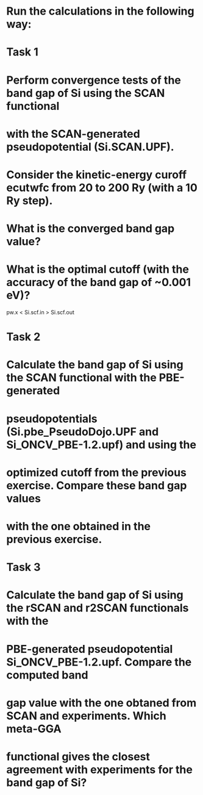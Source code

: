 # Run the calculations in the following way:

# Task 1
# Perform convergence tests of the band gap of Si using the SCAN functional 
# with the SCAN-generated pseudopotential (Si.SCAN.UPF).
# Consider the kinetic-energy curoff ecutwfc from 20 to 200 Ry (with a 10 Ry step).
# What is the converged band gap value? 
# What is the optimal cutoff (with the accuracy of the band gap of ~0.001 eV)?
 
  pw.x < Si.scf.in > Si.scf.out

# Task 2
# Calculate the band gap of Si using the SCAN functional with the PBE-generated
# pseudopotentials (Si.pbe_PseudoDojo.UPF and Si_ONCV_PBE-1.2.upf) and using the 
# optimized cutoff from the previous exercise. Compare these band gap values
# with the one obtained in the previous exercise.

# Task 3
# Calculate the band gap of Si using the rSCAN and r2SCAN functionals with the
# PBE-generated pseudopotential Si_ONCV_PBE-1.2.upf. Compare the computed band
# gap value with the one obtaned from SCAN and experiments. Which meta-GGA
# functional gives the closest agreement with experiments for the band gap of Si?

